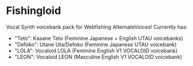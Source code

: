 # Fishingloid
 Vocal Synth voicebank pack for Webfishing AlternateVoices!
Currently has:
- "Teto": Kasane Teto (Feminine Japanese + English UTAU voicebanks)
- "Defoko": Utane Uta/Defoko (Feminine Japanese UTAU voicebank)
- "LOLA": Vocaloid LOLA (Feminine English V1 VOCALOID voicebank)
- "LEON": Vocaloid LEON (Masculine English V1 VOCALOID voicebank)